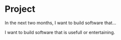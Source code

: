 # Project

In the next two months, I want to build software that...

I want to build software that is usefull or entertaining.